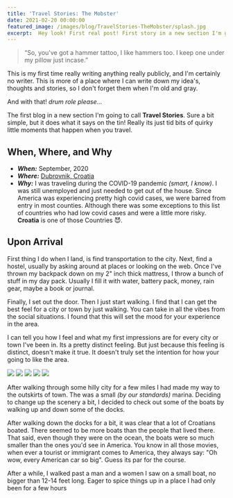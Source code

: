 ```yaml
---
title: 'Travel Stories: The Mobster'
date: 2021-02-20 00:00:00
featured_image: /images/blog/TravelStories-TheMobster/splash.jpg
excerpt:  Hey look! First real post! First story in a new section I'm going to call 'Travel Stories'. Sure a bit simple, but it does what it says on the tin!
---
```


> “So, you've got a hammer tattoo, I like hammers too. I keep one under my pillow just incase.”

This is my first time really writing anything really publicly, and I'm certainly no writer. This is more of a place where I can write down my idea's, thoughts and stories, so I don't forget them when I'm old and gray.

And with that! *drum role please...*

The first blog in a new section I'm going to call **Travel Stories**. Sure a bit simple, but it does what it says on the tin! Really its just tid bits of quirky little moments that happen when you travel.

## When, Where, and Why

* ***When:*** September, 2020
* ***Where:*** [Dubrovnik, Croatia](https://www.google.com/maps/place/Dubrovnik,+Croatia/data=!4m2!3m1!1s0x134b8ba20835e87d:0x400ad50862bd500?sa=X&ved=2ahUKEwjqgL-6_oLsAhWd8uAKHWTPA-wQ8gEwKnoECB0QBA)
* ***Why:*** I was traveling during the COVID-19 pandemic _(smart, I know)_. I was still unemployed and just needed to get out of the house. Since America was experiencing pretty high covid cases, we were barred from entry in most counties. Although there was some exceptions to this list of countries who had low covid cases and were a little more risky. **Croatia** is one of those Countries 😈.

## Upon Arrival

First thing I do when I land, is find transportation to the city. Next, find a hostel, usually by asking around at places or looking on the web. Once I've thrown my backpack down on my 2" inch thick mattress, I throw a bunch of stuff in my day pack. Usually I fill it with water, battery pack, money, rain gear, maybe a book or journal. 

Finally, I set out the door.  Then I just start walking. I find that I can get the best feel for a city or town by just walking. You can take in all the vibes from the social situations. I found that this will set the mood for your experience in the area.

I can tell you how I feel and what my first impressions are for every city or town I've been in. Its a pretty distinct feeling. But just because this feeling is distinct, doesn't make it true. It doesn't truly set the intention for how your going to like the area.

<div class="gallery" data-columns="3">
    <img src="/images/blog/TravelStory-Mobster/cityview-1.jpg">
    <img src="/images/blog/TravelStory-Mobster/cityview-2.jpg">
    <img src="/images/blog/TravelStory-Mobster/cityview-3.jpg">
    <img src="/images/blog/TravelStory-Mobster/cityview-4.jpg">
    <img src="/images/blog/TravelStory-Mobster/cityview-5.jpg">
</div>

After walking through some hilly city for a few miles I had made my way to the outskirts of town. The was a small _(by our standards)_ marina. Deciding to change up the scenery a bit, I decided to check out some of the boats by walking up and down some of the docks.

After walking down the docks for a bit, it was clear that a lot of Croatians boated. There seemed to be more boats than the people that lived there. That said, even though they were on the ocean, the boats were so much smaller than the ones you'd see in America. You know in all those movies, when ever a tourist or immigrant comes to America, they always say: "Oh wow, every American car so big". Guess its par for the course.

After a while, I walked past a man and a women I saw on a small boat, no bigger than 12-14 feet long. Eager to spice things up in a place I had only been for a few hours